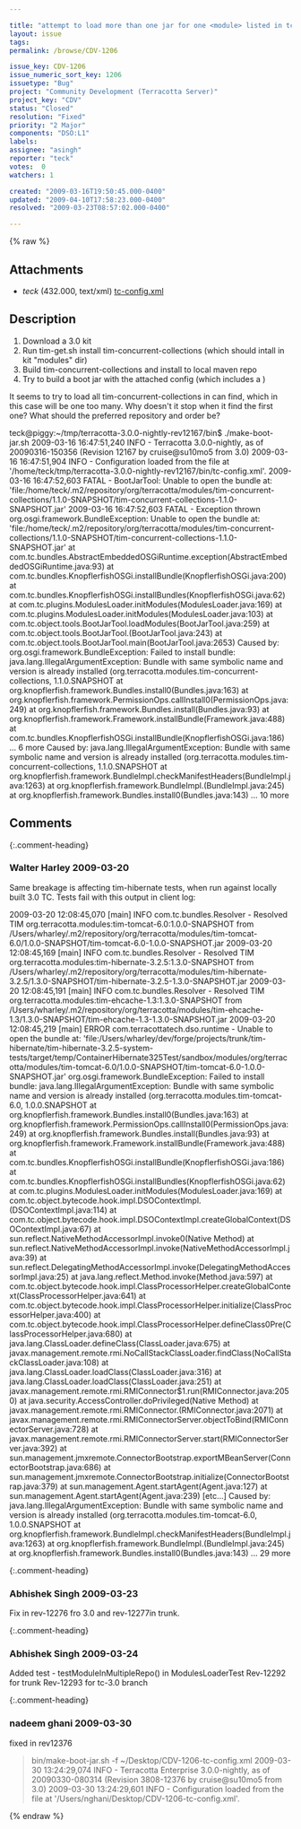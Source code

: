 ```yaml
---

title: "attempt to load more than one jar for one <module> listed in tc-config.xml"
layout: issue
tags: 
permalink: /browse/CDV-1206

issue_key: CDV-1206
issue_numeric_sort_key: 1206
issuetype: "Bug"
project: "Community Development (Terracotta Server)"
project_key: "CDV"
status: "Closed"
resolution: "Fixed"
priority: "2 Major"
components: "DSO:L1"
labels: 
assignee: "asingh"
reporter: "teck"
votes:  0
watchers: 1

created: "2009-03-16T19:50:45.000-0400"
updated: "2009-04-10T17:58:23.000-0400"
resolved: "2009-03-23T08:57:02.000-0400"

---
```




{% raw %}


## Attachments
  
* <em>teck</em> (432.000, text/xml) [tc-config.xml](/attachments/CDV/CDV-1206/tc-config.xml)
  



## Description

<div markdown="1" class="description">

1. Download a 3.0 kit
2. Run tim-get.sh install tim-concurrent-collections (which should intall in kit "modules" dir)
3. Build tim-concurrent-collections and install to local maven repo
4. Try to build a boot jar with the attached config (which includes a <repository>)

It seems to try to load all tim-concurrent-collections in can find, which in this case will be one too many. Why doesn't it stop when it find the first one? What should the preferred repository and order be?

teck@piggy:~/tmp/terracotta-3.0.0-nightly-rev12167/bin$ ./make-boot-jar.sh 
2009-03-16 16:47:51,240 INFO - Terracotta 3.0.0-nightly, as of 20090316-150356 (Revision 12167 by cruise@su10mo5 from 3.0)
2009-03-16 16:47:51,904 INFO - Configuration loaded from the file at '/home/teck/tmp/terracotta-3.0.0-nightly-rev12167/bin/tc-config.xml'.
2009-03-16 16:47:52,603 FATAL - BootJarTool: Unable to open the bundle at: 'file:/home/teck/.m2/repository/org/terracotta/modules/tim-concurrent-collections/1.1.0-SNAPSHOT/tim-concurrent-collections-1.1.0-SNAPSHOT.jar' 
2009-03-16 16:47:52,603 FATAL - Exception thrown
org.osgi.framework.BundleException: Unable to open the bundle at: 'file:/home/teck/.m2/repository/org/terracotta/modules/tim-concurrent-collections/1.1.0-SNAPSHOT/tim-concurrent-collections-1.1.0-SNAPSHOT.jar' 
        at com.tc.bundles.AbstractEmbeddedOSGiRuntime.exception(AbstractEmbeddedOSGiRuntime.java:93)
        at com.tc.bundles.KnopflerfishOSGi.installBundle(KnopflerfishOSGi.java:200)
        at com.tc.bundles.KnopflerfishOSGi.installBundles(KnopflerfishOSGi.java:62)
        at com.tc.plugins.ModulesLoader.initModules(ModulesLoader.java:169)
        at com.tc.plugins.ModulesLoader.initModules(ModulesLoader.java:103)
        at com.tc.object.tools.BootJarTool.loadModules(BootJarTool.java:259)
        at com.tc.object.tools.BootJarTool.<init>(BootJarTool.java:243)
        at com.tc.object.tools.BootJarTool.main(BootJarTool.java:2653)
Caused by: org.osgi.framework.BundleException: Failed to install bundle: java.lang.IllegalArgumentException: Bundle with same symbolic name and version is already installed (org.terracotta.modules.tim-concurrent-collections, 1.1.0.SNAPSHOT
        at org.knopflerfish.framework.Bundles.install0(Bundles.java:163)
        at org.knopflerfish.framework.PermissionOps.callInstall0(PermissionOps.java:249)
        at org.knopflerfish.framework.Bundles.install(Bundles.java:93)
        at org.knopflerfish.framework.Framework.installBundle(Framework.java:488)
        at com.tc.bundles.KnopflerfishOSGi.installBundle(KnopflerfishOSGi.java:186)
        ... 6 more
Caused by: java.lang.IllegalArgumentException: Bundle with same symbolic name and version is already installed (org.terracotta.modules.tim-concurrent-collections, 1.1.0.SNAPSHOT
        at org.knopflerfish.framework.BundleImpl.checkManifestHeaders(BundleImpl.java:1263)
        at org.knopflerfish.framework.BundleImpl.<init>(BundleImpl.java:245)
        at org.knopflerfish.framework.Bundles.install0(Bundles.java:143)
        ... 10 more

</div>

## Comments


{:.comment-heading}
### **Walter Harley** <span class="date">2009-03-20</span>

<div markdown="1" class="comment">

Same breakage is affecting tim-hibernate tests, when run against locally built 3.0 TC.  Tests fail with this output in client log:

2009-03-20 12:08:45,070 [main] INFO com.tc.bundles.Resolver - Resolved TIM org.terracotta.modules:tim-tomcat-6.0:1.0.0-SNAPSHOT from /Users/wharley/.m2/repository/org/terracotta/modules/tim-tomcat-6.0/1.0.0-SNAPSHOT/tim-tomcat-6.0-1.0.0-SNAPSHOT.jar
2009-03-20 12:08:45,169 [main] INFO com.tc.bundles.Resolver - Resolved TIM org.terracotta.modules:tim-hibernate-3.2.5:1.3.0-SNAPSHOT from /Users/wharley/.m2/repository/org/terracotta/modules/tim-hibernate-3.2.5/1.3.0-SNAPSHOT/tim-hibernate-3.2.5-1.3.0-SNAPSHOT.jar
2009-03-20 12:08:45,191 [main] INFO com.tc.bundles.Resolver - Resolved TIM org.terracotta.modules:tim-ehcache-1.3:1.3.0-SNAPSHOT from /Users/wharley/.m2/repository/org/terracotta/modules/tim-ehcache-1.3/1.3.0-SNAPSHOT/tim-ehcache-1.3-1.3.0-SNAPSHOT.jar
2009-03-20 12:08:45,219 [main] ERROR com.terracottatech.dso.runtime - Unable to open the bundle at: 'file:/Users/wharley/dev/forge/projects/trunk/tim-hibernate/tim-hibernate-3.2.5-system-tests/target/temp/ContainerHibernate325Test/sandbox/modules/org/terracotta/modules/tim-tomcat-6.0/1.0.0-SNAPSHOT/tim-tomcat-6.0-1.0.0-SNAPSHOT.jar'
org.osgi.framework.BundleException: Failed to install bundle: java.lang.IllegalArgumentException: Bundle with same symbolic name and version is already installed (org.terracotta.modules.tim-tomcat-6.0, 1.0.0.SNAPSHOT
       at org.knopflerfish.framework.Bundles.install0(Bundles.java:163)
       at org.knopflerfish.framework.PermissionOps.callInstall0(PermissionOps.java:249)
       at org.knopflerfish.framework.Bundles.install(Bundles.java:93)
       at org.knopflerfish.framework.Framework.installBundle(Framework.java:488)
       at com.tc.bundles.KnopflerfishOSGi.installBundle(KnopflerfishOSGi.java:186)
       at com.tc.bundles.KnopflerfishOSGi.installBundles(KnopflerfishOSGi.java:62)
       at com.tc.plugins.ModulesLoader.initModules(ModulesLoader.java:169)
        at com.tc.object.bytecode.hook.impl.DSOContextImpl.<init>(DSOContextImpl.java:114)
        at com.tc.object.bytecode.hook.impl.DSOContextImpl.createGlobalContext(DSOContextImpl.java:67)
        at sun.reflect.NativeMethodAccessorImpl.invoke0(Native Method)
        at sun.reflect.NativeMethodAccessorImpl.invoke(NativeMethodAccessorImpl.java:39)
        at sun.reflect.DelegatingMethodAccessorImpl.invoke(DelegatingMethodAccessorImpl.java:25)
        at java.lang.reflect.Method.invoke(Method.java:597)
        at com.tc.object.bytecode.hook.impl.ClassProcessorHelper.createGlobalContext(ClassProcessorHelper.java:641)
        at com.tc.object.bytecode.hook.impl.ClassProcessorHelper.initialize(ClassProcessorHelper.java:400)
        at com.tc.object.bytecode.hook.impl.ClassProcessorHelper.defineClass0Pre(ClassProcessorHelper.java:680)
        at java.lang.ClassLoader.defineClass(ClassLoader.java:675)
        at javax.management.remote.rmi.NoCallStackClassLoader.findClass(NoCallStackClassLoader.java:108)
        at java.lang.ClassLoader.loadClass(ClassLoader.java:316)
        at java.lang.ClassLoader.loadClass(ClassLoader.java:251)
        at javax.management.remote.rmi.RMIConnector$1.run(RMIConnector.java:2050)
        at java.security.AccessController.doPrivileged(Native Method)
        at javax.management.remote.rmi.RMIConnector.<clinit>(RMIConnector.java:2071)
        at javax.management.remote.rmi.RMIConnectorServer.objectToBind(RMIConnectorServer.java:728)
        at javax.management.remote.rmi.RMIConnectorServer.start(RMIConnectorServer.java:392)
        at sun.management.jmxremote.ConnectorBootstrap.exportMBeanServer(ConnectorBootstrap.java:686)
        at sun.management.jmxremote.ConnectorBootstrap.initialize(ConnectorBootstrap.java:379)
        at sun.management.Agent.startAgent(Agent.java:127)
        at sun.management.Agent.startAgent(Agent.java:239)
[etc...]
Caused by: java.lang.IllegalArgumentException: Bundle with same symbolic name and version is already installed (org.terracotta.modules.tim-tomcat-6.0, 1.0.0.SNAPSHOT
       at org.knopflerfish.framework.BundleImpl.checkManifestHeaders(BundleImpl.java:1263)
       at org.knopflerfish.framework.BundleImpl.<init>(BundleImpl.java:245)
       at org.knopflerfish.framework.Bundles.install0(Bundles.java:143)
       ... 29 more

</div>


{:.comment-heading}
### **Abhishek Singh** <span class="date">2009-03-23</span>

<div markdown="1" class="comment">

Fix in rev-12276 fro 3.0 and rev-12277in trunk.

</div>


{:.comment-heading}
### **Abhishek Singh** <span class="date">2009-03-24</span>

<div markdown="1" class="comment">

Added test - testModuleInMultipleRepo() in ModulesLoaderTest
Rev-12292 for trunk
Rev-12293 for tc-3.0 branch

</div>


{:.comment-heading}
### **nadeem ghani** <span class="date">2009-03-30</span>

<div markdown="1" class="comment">

fixed in rev12376

> bin/make-boot-jar.sh -f ~/Desktop/CDV-1206-tc-config.xml 
2009-03-30 13:24:29,074 INFO - Terracotta Enterprise 3.0.0-nightly, as of 20090330-080314 (Revision 3808-12376 by cruise@su10mo5 from 3.0)
2009-03-30 13:24:29,601 INFO - Configuration loaded from the file at '/Users/nghani/Desktop/CDV-1206-tc-config.xml'.

</div>



{% endraw %}
